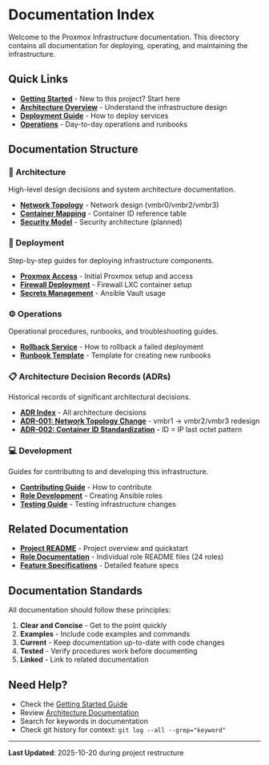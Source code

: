 # Documentation Index

Welcome to the Proxmox Infrastructure documentation. This directory contains all documentation for deploying, operating, and maintaining the infrastructure.

## Quick Links

- **[Getting Started](getting-started.md)** - New to this project? Start here
- **[Architecture Overview](architecture/network-topology.md)** - Understand the infrastructure design
- **[Deployment Guide](deployment/)** - How to deploy services
- **[Operations](operations/)** - Day-to-day operations and runbooks

## Documentation Structure

### 📐 Architecture
High-level design decisions and system architecture documentation.

- **[Network Topology](architecture/network-topology.md)** - Network design (vmbr0/vmbr2/vmbr3)
- **[Container Mapping](architecture/container-mapping.md)** - Container ID reference table
- **[Security Model](architecture/security-model.md)** - Security architecture (planned)

### 🚀 Deployment
Step-by-step guides for deploying infrastructure components.

- **[Proxmox Access](deployment/proxmox-access.md)** - Initial Proxmox setup and access
- **[Firewall Deployment](deployment/firewall-deployment.md)** - Firewall LXC container setup
- **[Secrets Management](deployment/secrets-management.md)** - Ansible Vault usage

### ⚙️ Operations
Operational procedures, runbooks, and troubleshooting guides.

- **[Rollback Service](operations/rollback-service.md)** - How to rollback a failed deployment
- **[Runbook Template](operations/runbook-template.md)** - Template for creating new runbooks

### 📋 Architecture Decision Records (ADRs)
Historical records of significant architectural decisions.

- **[ADR Index](adr/README.md)** - All architecture decisions
- **[ADR-001: Network Topology Change](adr/001-network-topology-change.md)** - vmbr1 → vmbr2/vmbr3 redesign
- **[ADR-002: Container ID Standardization](adr/002-container-id-standardization.md)** - ID = IP last octet pattern

### 💻 Development
Guides for contributing to and developing this infrastructure.

- **[Contributing Guide](development/contributing.md)** - How to contribute
- **[Role Development](development/role-development.md)** - Creating Ansible roles
- **[Testing Guide](development/testing.md)** - Testing infrastructure changes

## Related Documentation

- **[Project README](../README.md)** - Project overview and quickstart
- **[Role Documentation](../roles/)** - Individual role README files (24 roles)
- **[Feature Specifications](../specs/)** - Detailed feature specs

## Documentation Standards

All documentation should follow these principles:

1. **Clear and Concise** - Get to the point quickly
2. **Examples** - Include code examples and commands
3. **Current** - Keep documentation up-to-date with code changes
4. **Tested** - Verify procedures work before documenting
5. **Linked** - Link to related documentation

## Need Help?

- Check the [Getting Started Guide](getting-started.md)
- Review [Architecture Documentation](architecture/)
- Search for keywords in documentation
- Check git history for context: `git log --all --grep="keyword"`

---

**Last Updated**: 2025-10-20 during project restructure
